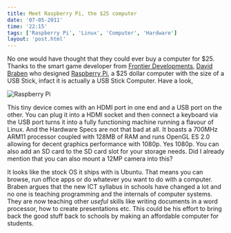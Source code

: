 ```yaml
---
title: Meet Raspberry Pi, the $25 computer
date: '07-05-2011'
time: '22:15'
tags: ['Raspberry Pi', 'Linux', 'Computer', 'Hardware']
layout: 'post.html'
---
```


No one would have thought that they could ever buy a computer for $25. Thanks to the smart game developer from [Frontier Developments](http://www.frontier.co.uk/), [David Braben](http://en.wikipedia.org/wiki/David_Braben) who designed [Raspberry Pi](http://www.raspberrypi.org/), a $25 dollar computer with the size of a USB Stick, infact it is actually a USB Stick Computer. Have a look,

![Raspberry Pi](http://www.geek.com/wp-content/uploads/2011/05/rasperry_pi_pcb-580x435.jpg)

This tiny device comes with an HDMI port in one end and a USB port on the other. You can plug it into a HDMI socket and then connect a keyboard via the USB port turns it into a fully functioning machine running a flavour of Linux. And the Hardware Specs are not that bad at all. It boasts a 700MHz ARM11 processor coupled with 128MB of RAM and runs OpenGL ES 2.0 allowing for decent graphics performance with 1080p. Yes 1080p. You can also add an SD card to the SD card slot for your storage needs. Did I already mention that you can also mount a 12MP camera into this?

It looks like the stock OS it ships with is Ubuntu. That means you can browse, run office apps or do whatever you want to do with a computer. Braben argues that the new ICT syllabus in schools have changed a lot and no one is teaching programming and the internals of computer systems. They are now teaching other *useful* skills like writing documents in a word processor, how to create presentations etc. This could be his effort to bring back the good stuff back to schools by making an affordable computer for students.
